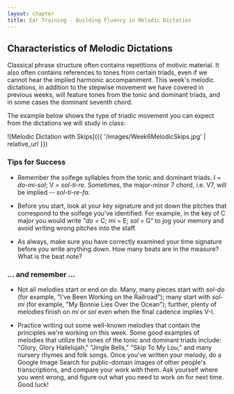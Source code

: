 ```yaml
---
layout: chapter
title: Ear Training - Building Fluency in Melodic Dictation
---
```


## Characteristics of Melodic Dictations

Classical phrase structure often contains repetitions of motivic material. It also often contains references to tones from certain triads, even if we cannot hear the implied harmonic accompaniment. This week's melodic dictations, in addition to the stepwise movement we have covered in previous weeks, will feature tones from the tonic and dominant triads, and in some cases the dominant seventh chord.

The example below shows the type of triadic movement you can expect from the dictations we will study in class:

![Melodic Dictation with Skips]({{ '/images/Week6MelodicSkips.jpg' | relative_url }})

### Tips for Success

- Remember the solfege syllables from the tonic and dominant triads. I = *do-mi-sol*; V = *sol-ti-re*. Sometimes, the major-minor 7 chord, i.e. V7, will be implied -- *sol-ti-re-fa*.

- Before you start, look at your key signature and jot down the pitches that correspond to the solfege you've identified. For example, in the key of C major you would write "*do* = C; *mi* = E; *sol* = G" to jog your memory and avoid writing wrong pitches into the staff.

- As always, make sure you have correctly examined your time signature before you write anything down. How many beats are in the measure? What is the beat note? 

### ... and remember ...

- Not all melodies start or end on *do*. Many, many pieces start with *sol-do* (for example, "I've Been Working on the Railroad"); many start with *sol-mi* (for example, "My Bonnie Lies Over the Ocean"); further, plenty of melodies finish on *mi* or *sol* even when the final cadence implies V-I.

- Practice writing out some well-known melodies that contain the principles we're working on this week. Some good examples of melodies that utilize the tones of the tonic and dominant triads include: "Glory, Glory Hallelujah," "Jingle Bells," "Skip To My Lou," and many nursery rhymes and folk songs. Once you've written your melody, do a Google Image Search for public-domain images of other people's transcriptions, and compare your work with them. Ask yourself where you went wrong, and figure out what you need to work on for next time. Good luck!